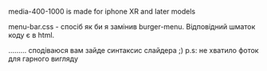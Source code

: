media-400-1000 is made for iphone XR and later models

menu-bar.css - спосіб як би я замінив burger-menu. Відповідний шматок коду є в html.


.........
сподіваюся вам зайде синтаксис слайдера ;) p.s: не хватило фоток для гарного вигляду